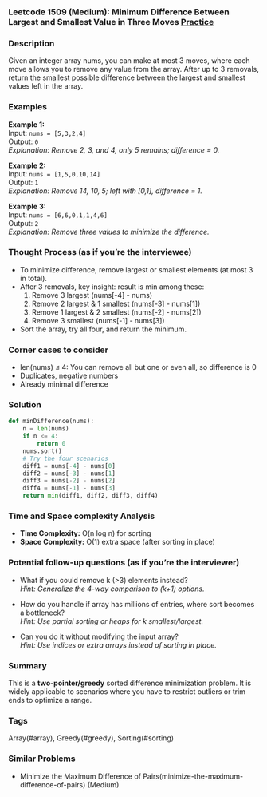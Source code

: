 ### Leetcode 1509 (Medium): Minimum Difference Between Largest and Smallest Value in Three Moves [Practice](https://leetcode.com/problems/minimum-difference-between-largest-and-smallest-value-in-three-moves)

### Description  
Given an integer array nums, you can make at most 3 moves, where each move allows you to remove any value from the array. After up to 3 removals, return the smallest possible difference between the largest and smallest values left in the array.

### Examples  

**Example 1:**  
Input: `nums = [5,3,2,4]`  
Output: `0`  
*Explanation: Remove 2, 3, and 4, only 5 remains; difference = 0.*

**Example 2:**  
Input: `nums = [1,5,0,10,14]`  
Output: `1`  
*Explanation: Remove 14, 10, 5; left with [0,1], difference = 1.*

**Example 3:**  
Input: `nums = [6,6,0,1,1,4,6]`  
Output: `2`  
*Explanation: Remove three values to minimize the difference.*

### Thought Process (as if you’re the interviewee)  
- To minimize difference, remove largest or smallest elements (at most 3 in total).
- After 3 removals, key insight: result is min among these:
  1. Remove 3 largest (nums[-4] - nums)
  2. Remove 2 largest & 1 smallest (nums[-3] - nums[1])
  3. Remove 1 largest & 2 smallest (nums[-2] - nums[2])
  4. Remove 3 smallest (nums[-1] - nums[3])
- Sort the array, try all four, and return the minimum.

### Corner cases to consider  
- len(nums) ≤ 4: You can remove all but one or even all, so difference is 0
- Duplicates, negative numbers
- Already minimal difference

### Solution

```python
def minDifference(nums):
    n = len(nums)
    if n <= 4:
        return 0
    nums.sort()
    # Try the four scenarios
    diff1 = nums[-4] - nums[0]
    diff2 = nums[-3] - nums[1]
    diff3 = nums[-2] - nums[2]
    diff4 = nums[-1] - nums[3]
    return min(diff1, diff2, diff3, diff4)
```

### Time and Space complexity Analysis  

- **Time Complexity:** O(n log n) for sorting
- **Space Complexity:** O(1) extra space (after sorting in place)

### Potential follow-up questions (as if you’re the interviewer)  

- What if you could remove k (>3) elements instead?  
  *Hint: Generalize the 4-way comparison to (k+1) options.*

- How do you handle if array has millions of entries, where sort becomes a bottleneck?  
  *Hint: Use partial sorting or heaps for k smallest/largest.*

- Can you do it without modifying the input array?  
  *Hint: Use indices or extra arrays instead of sorting in place.*

### Summary
This is a **two-pointer/greedy** sorted difference minimization problem. It is widely applicable to scenarios where you have to restrict outliers or trim ends to optimize a range.

### Tags
Array(#array), Greedy(#greedy), Sorting(#sorting)

### Similar Problems
- Minimize the Maximum Difference of Pairs(minimize-the-maximum-difference-of-pairs) (Medium)